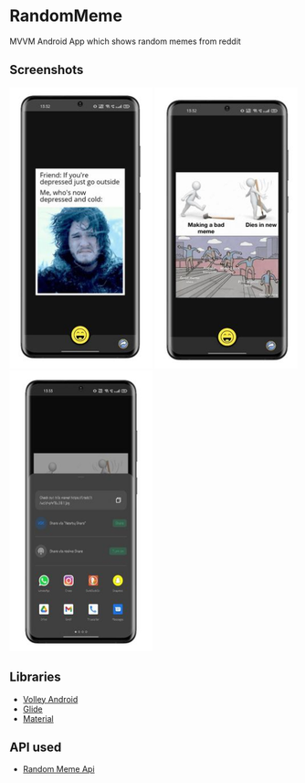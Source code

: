 # RandomMeme
MVVM Android App which shows random memes from reddit

## Screenshots

<div class="column">
  <img src="https://github.com/hamzaazizofficial/RandomMeme/blob/master/app/src/main/res/drawable/WhatsApp%20Image%202021-12-06%20at%2015.32.53%20(1).jpg" width="250" height="492" />
  
  <img src="https://github.com/hamzaazizofficial/RandomMeme/blob/master/app/src/main/res/drawable/WhatsApp%20Image%202021-12-06%20at%2015.32.53%20(2).jpg" width="250" height="492" />
  
  <img src="https://github.com/hamzaazizofficial/RandomMeme/blob/master/app/src/main/res/drawable/WhatsApp%20Image%202021-12-06%20at%2015.32.53%20(3).jpg" width="250" height="492"/>
</div>




## Libraries

- [Volley Android](https://developer.android.com/training/volley)
- [Glide](https://github.com/bumptech/glide)
- [Material](https://material.io/develop/android)

## API used
- [Random Meme Api](https://meme-api.herokuapp.com/gimme)
